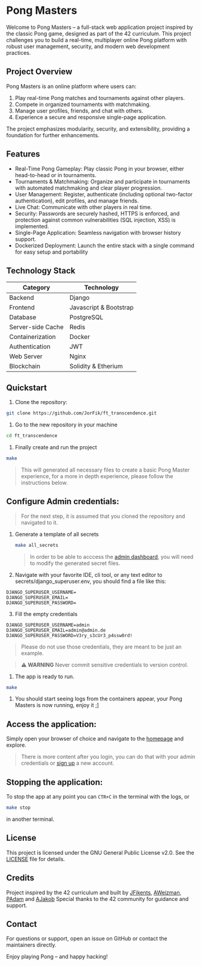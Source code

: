 # Pong Masters

Welcome to Pong Masters – a full-stack web application project inspired by the classic Pong game, designed as part of the 42 curriculum. This project challenges you to build a real-time, multiplayer online Pong platform with robust user management, security, and modern web development practices.

## Project Overview

Pong Masters is an online platform where users can:
1. Play real-time Pong matches and tournaments against other players.
1. Compete in organized tournaments with matchmaking.
1.  Manage user profiles, friends, and chat with others.
1. Experience a secure and responsive single-page application.

The project emphasizes modularity, security, and extensibility, providing a foundation for further enhancements.

## Features

- Real-Time Pong Gameplay: Play classic Pong in your browser, either head-to-head or in tournaments.
- Tournaments & Matchmaking: Organize and participate in tournaments with automated matchmaking and clear player progression.
- User Management: Register, authenticate (including optional two-factor authentication), edit profiles, and manage friends.
- Live Chat: Communicate with other players in real time.
- Security: Passwords are securely hashed, HTTPS is enforced, and protection against common vulnerabilities (SQL injection, XSS) is implemented.
- Single-Page Application: Seamless navigation with browser history support.
- Dockerized Deployment: Launch the entire stack with a single command for easy setup and portability

## Technology Stack
<span align="center">
	
| Category         | Technology                                             |
|------------------|--------------------------------------------------------|
| Backend          | Django                                                 |
| Frontend         | Javascript & Bootstrap |
| Database         | PostgreSQL |
| Server-side Cache | Redis |
| Containerization | Docker |
| Authentication   | JWT |
| Web Server       | Nginx |
| Blockchain | Solidity & Etherium |
</span>

## Quickstart

1. Clone the repository:

```bash
git clone https://github.com/JorFik/ft_transcendence.git
```
1. Go to the new repository in your machine
```bash
cd ft_transcendence
```
1. Finally create and run the project
```bash
make
```
> This will generated all necessary files to create a basic Pong Master experience, for a more in depth experience, please follow the instructions below.

## Configure Admin credentials:

> For the next step, it is assumed that you cloned the repository and navigated to it.

1. Generate a template of all secrets
	```bash
	make all_secrets
	```
	> In order to be able to acccess the [admin dashboard](https://localhost/admin "Go to the admin dashboard"), you will need to modify the generated secret files.

2. Navigate with your favorite IDE, cli tool, or any text editor to secrets/django_superuser.env, you should find a file like this:
   
```env
DJANGO_SUPERUSER_USERNAME=
DJANGO_SUPERUSER_EMAIL=
DJANGO_SUPERUSER_PASSWORD=
```

3. Fill the empty credentials
```env
DJANGO_SUPERUSER_USERNAME=admin
DJANGO_SUPERUSER_EMAIL=admin@admin.de
DJANGO_SUPERUSER_PASSWORD=V3ry_s3cUr3_p4ssw0rd!
```
> Please do not use those credentials, they are meant to be just an example.

> **⚠️ WARNING** Never commit sensitive credentials to version control.

1. The app is ready to run.

```bash
make
```

1. You should start seeing logs from the containers appear, your Pong Masters is now running, enjoy it ;]

## Access the application:

Simply open your browser of choice and navigate to the [homepage](https://localhost/ "Go to Pong Masters home page") and explore.

> There is more content after you login, you can do that with your admin credentials or [sign up](https://localhost/signup "Create a new account") a new account.

## Stopping the application:

To stop the app at any point you can  ```CTR+C``` in the terminal with the logs, or
```bash
make stop
```
in another terminal.

## License

This project is licensed under the GNU General Public License v2.0. See the [LICENSE](../main/LICENSE "GNL 2") file for details.

## Credits

Project inspired by the 42 curriculum and built by [JFikents](https://github.com/JorFik), [AWeizman](https://github.com/antonweizmann), [PAdam](https://github.com/myryk31415) and [AJakob](https://github.com/42ajakob)
Special thanks to the 42 community for guidance and support.

## Contact

For questions or support, open an issue on GitHub or contact the maintainers directly.

Enjoy playing Pong – and happy hacking!

